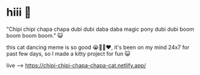 # hiii 👋

"Chipi chipi chapa chapa dubi dubi daba daba magic pony dubi dubi boom boom boom boom." 😺

this cat dancing meme is so good 😭🤌✨❤️, it's been on my mind 24x7 for past few days, so I made a kitty project for fun 😺

live --> https://chipi-chipi-chapa-chapa-cat.netlify.app/
